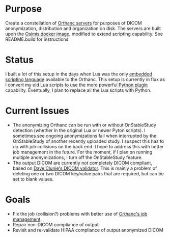 # Purpose
Create a constellation of [Orthanc servers](https://www.orthanc-server.com) for purposes of DICOM anonymization, distribution and organization on disk.  The servers are built upon the [Osimis docker image](https://hub.docker.com/r/osimis/orthanc), modified to extend scripting capability.  See README.build for instructions.

# Status
I built a lot of this setup in the days when Lua was the only [embedded scripting language](https://book.orthanc-server.com/users/lua.html) available to the Orthanc.  This setup is currently in flux as I convert my old Lua scripts to use the more powerful [Python plugin](https://book.orthanc-server.com/plugins/python.html?highlight=python) capability.  Eventually, I plan to replace all the Lua scripts with Python.

# Current Issues
- The anonymizing Orthanc can be run with or without OnStableStudy detection (whether in the original Lua or newer Pyton scripts).  I sometimes see ongoing anonymizations fail when interrupted by the OnStableStudy of another recently uploaded study.  I suspect this has to do with job collisions on the back end.  I hope to address this with better job management in the future.  For the moment, if I plan on running multiple anonymizations, I turn off the OnStableStudy feature.
- The output DICOM are currently not completely DICOM compliant, based on [Dave Clunie's DICOM validator](https://www.dclunie.com/dicom3tools/dciodvfy.html).  This is mainly a problem of deleting one or two DICOM key/value pairs that are required, but can be set to blank values.

# Goals
- Fix the job (collision?) problems with better use of [Orthanc's job management](https://book.orthanc-server.com/users/advanced-rest.html?highlight=jobs#jobs)
- Repair non-DICOM compliance of output
- Revisit and re-validate HIPAA compliance of output anonymized DICOM
